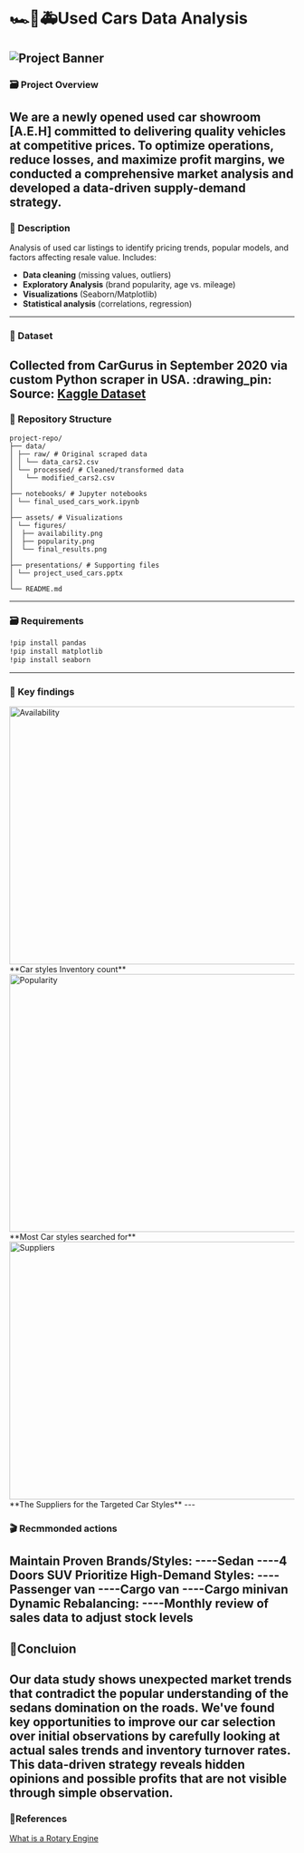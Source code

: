 # :racing_car::car::ambulance:Used Cars Data Analysis
![Project Banner](https://github.com/user-attachments/assets/e792cc32-c80b-45c3-bc98-eace947bc875)
---
### :card_file_box: Project Overview
We are a newly opened used car showroom [A.E.H] committed to delivering quality vehicles at competitive prices. To optimize operations, reduce losses, and maximize profit margins, we conducted a comprehensive market analysis and developed a data-driven supply-demand strategy.
---
### :memo: Description
Analysis of used car listings to identify pricing trends, popular models, and factors affecting resale value. Includes:
- **Data cleaning** (missing values, outliers)
- **Exploratory Analysis** (brand popularity, age vs. mileage)
- **Visualizations** (Seaborn/Matplotlib)
- **Statistical analysis** (correlations, regression)
---
### :1234: Dataset
Collected from CarGurus in **September 2020**  via custom Python scraper in **USA**.
:drawing_pin: **Source:** [Kaggle Dataset](https://www.kaggle.com/datasets/ananaymital/us-used-cars-dataset)
---
### :open_file_folder: Repository Structure
```
project-repo/
├── data/
│ ├── raw/ # Original scraped data
│ │ └── data_cars2.csv
│ └── processed/ # Cleaned/transformed data
│   └── modified_cars2.csv
│
├── notebooks/ # Jupyter notebooks
│ └── final_used_cars_work.ipynb
│
├── assets/ # Visualizations
│ └── figures/
│  ├── availability.png
│  ├── popularity.png
│  └── final_results.png
│
├── presentations/ # Supporting files
│ └── project_used_cars.pptx
│
└── README.md
```
---
### 🗃️ Requirements
```bash
!pip install pandas
!pip install matplotlib
!pip install seaborn
```
---
### :key: Key findings
<img width="692" height="455" alt="Availability" src="https://github.com/user-attachments/assets/7efa198a-fd08-44d6-a516-c275edc204ad" />
**Car styles Inventory count**
<img width="692" height="455" alt="Popularity" src="https://github.com/user-attachments/assets/762f48f0-2a83-452e-a125-0d25db803d6b" />
**Most  Car styles searched for**
<img width="692" height="455" alt="Suppliers" src="https://github.com/user-attachments/assets/b3d59202-5509-42c4-bbe9-ff27c6eafc16" />
**The Suppliers for the Targeted Car Styles**
---

### 🎬 Recmmonded actions
Maintain Proven Brands/Styles:
----Sedan
----4 Doors SUV
 Prioritize High-Demand Styles:
----Passenger van
----Cargo van
----Cargo minivan
Dynamic Rebalancing:
----Monthly review of sales data to adjust stock levels
---
## :dart:Concluion
Our data study shows unexpected market trends that contradict the popular understanding of the  sedans domination on the roads. We've found key opportunities to improve our car selection over initial observations by carefully looking at actual sales trends and inventory turnover rates. This data-driven strategy reveals hidden opinions and possible profits that are not visible through simple observation.
---
### :memo:References
[What is a Rotary Engine](https://youtu.be/4x04M8YwOBw)
